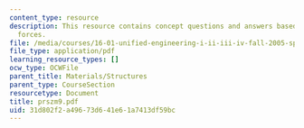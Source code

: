 ```yaml
---
content_type: resource
description: This resource contains concept questions and answers based on reaction
  forces.
file: /media/courses/16-01-unified-engineering-i-ii-iii-iv-fall-2005-spring-2006/31d802f2a49673d641e61a7413df59bc_prszm9.pdf
file_type: application/pdf
learning_resource_types: []
ocw_type: OCWFile
parent_title: Materials/Structures
parent_type: CourseSection
resourcetype: Document
title: prszm9.pdf
uid: 31d802f2-a496-73d6-41e6-1a7413df59bc
---
```


